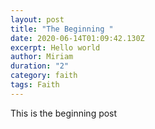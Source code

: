 ```yaml
---
layout: post
title: "The Beginning "
date: 2020-06-14T01:09:42.130Z
excerpt: Hello world
author: Miriam
duration: "2"
category: faith
tags: Faith
---
```

This is the beginning post